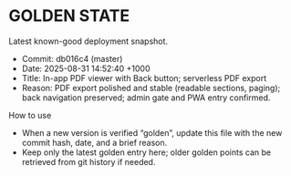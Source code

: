 # GOLDEN STATE

Latest known-good deployment snapshot.

- Commit: db016c4 (master)
- Date: 2025-08-31 14:52:40 +1000
- Title: In-app PDF viewer with Back button; serverless PDF export
- Reason: PDF export polished and stable (readable sections, paging); back navigation preserved; admin gate and PWA entry confirmed.

How to use
- When a new version is verified “golden”, update this file with the new commit hash, date, and a brief reason.
- Keep only the latest golden entry here; older golden points can be retrieved from git history if needed.
